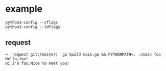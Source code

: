 # example
```shell
python3-config --cflags
python3-config --ldflags
```

## request
```
➜  request git:(master)  go build main.go && PYTHONPATH=. ./main foo
Hello,foo!
Hi,i'm foo.Nice to meet you!
```
